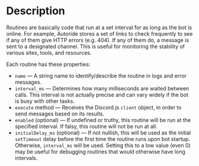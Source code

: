 # Description
Routines are basically code that run at a set interval for as long as the bot
is online. For example, Autoride stores a set of links to check frequently
to see if any of them give HTTP errors (e.g. 404). If any of them do, a message
is sent to a designated channel. This is useful for monitoring the stability of
various sites, tools, and resources. 

Each routine has these properties:
* `name` — A string name to identify/describe the routine in logs and error
messages.
* `interval_ms` — Determines how many milliseconds are waited between calls.
This interval is not actually precise and can vary widely if the bot is busy
with other tasks.
* `execute` method — Receives the Discord.js `client` object, in order to
send messages based on its results. 
* `enabled` (optional) — If undefined or truthy, this routine will be run at the
specified interval. If falsy, this routine will not be run at all.
* `initialDelay_ms` (optional) — If not nullish, this will be used as the
initial `setTimeout` delay before the first time the routine runs upon bot
startup. Otherwise, `interval_ms` will be used. Setting this to a low value
(even 0) may be useful for debugging routines that would otherwise have long
intervals.